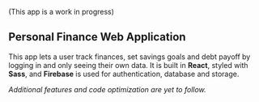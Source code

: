(This app is a work in progress)

## Personal Finance Web Application

This app lets a user track finances, set savings goals and debt payoff by logging in and only seeing their own data.
It is built in **React**, styled with **Sass**, and **Firebase** is used for authentication, database and storage.

*Additional features and code optimization are yet to follow.*

